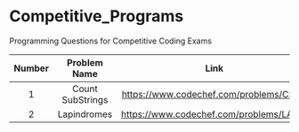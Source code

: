 # Competitive_Programs
Programming Questions for Competitive Coding Exams

| Number | Problem Name | Link |Topic |
| :---: | :---: | :---: | :---: |
| 1| Count SubStrings | https://www.codechef.com/problems/CSUB | Strings |
| 2| Lapindromes |https://www.codechef.com/problems/LAPIN| Strings|


